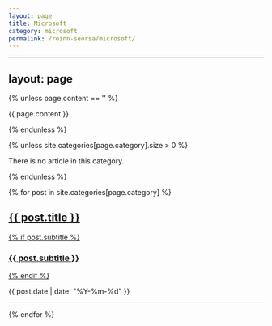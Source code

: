 ```yaml
---
layout: page
title: Microsoft
category: microsoft
permalink: /roinn-seorsa/microsoft/
---
```

---
layout: page
---

{% unless page.content == '' %}
  <p>{{ page.content }}</p>
{% endunless %}

{% unless site.categories[page.category].size > 0 %}
  <p>There is no article in this category.</p>
{% endunless %}

{% for post in site.categories[page.category] %}
<div class="post-preview">
    <a href="{{ post.url | prepend: site.baseurl }}">
        <h2 class="post-title">            
            {{ post.title }}
        </h2>
        {% if post.subtitle %}
        <h3 class="post-subtitle">
            {{ post.subtitle }}
        </h3>
        {% endif %}
    </a>
    <p class="post-meta">
      {{ post.date | date: "%Y-%m-%d" }}
    </p>
</div>
<hr>
{% endfor %}
